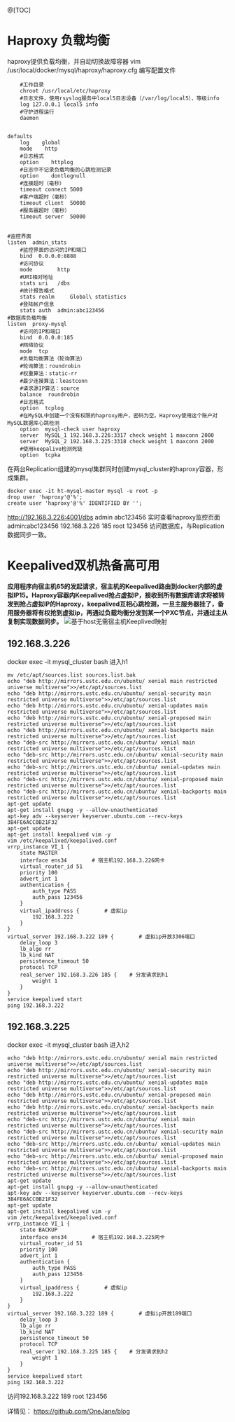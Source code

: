 @[TOC]
# Haproxy 负载均衡
haproxy提供负载均衡，并自动切换故障容器
vim /usr/local/docker/mysql/haproxy/haproxy.cfg 编写配置文件
``` global
    #工作目录
    chroot /usr/local/etc/haproxy
    #日志文件，使用rsyslog服务中local5日志设备（/var/log/local5），等级info
    log 127.0.0.1 local5 info
    #守护进程运行
    daemon


defaults
    log    global
    mode    http
    #日志格式
    option    httplog
    #日志中不记录负载均衡的心跳检测记录
    option    dontlognull
    #连接超时（毫秒）
    timeout connect 5000
    #客户端超时（毫秒）
    timeout client  50000
    #服务器超时（毫秒）
    timeout server  50000


#监控界面    
listen  admin_stats
    #监控界面的访问的IP和端口
    bind  0.0.0.0:8888
    #访问协议
    mode        http
    #URI相对地址
    stats uri   /dbs
    #统计报告格式
    stats realm     Global\ statistics
    #登陆帐户信息
    stats auth  admin:abc123456
#数据库负载均衡
listen  proxy-mysql
    #访问的IP和端口
    bind  0.0.0.0:185
    #网络协议
    mode  tcp
    #负载均衡算法（轮询算法）
    #轮询算法：roundrobin
    #权重算法：static-rr
    #最少连接算法：leastconn
    #请求源IP算法：source
    balance  roundrobin
    #日志格式
    option  tcplog
    #在MySQL中创建一个没有权限的haproxy用户，密码为空。Haproxy使用这个账户对MySQL数据库心跳检测
    option  mysql-check user haproxy
    server  MySQL_1 192.168.3.226:3317 check weight 1 maxconn 2000  
    server  MySQL_2 192.168.3.225:3318 check weight 1 maxconn 2000  
    #使用keepalive检测死链
    option  tcpka  
```
在两台Replication组建的mysql集群同时创建mysql_cluster的haproxy容器，形成集群。

``` docker run -itd -v /usr/local/docker/mysql/haproxy:/usr/local/etc/haproxy --name mysql_cluster --privileged --net host haproxy
docker exec -it ht-mysql-master mysql -u root -p 
drop user 'haproxy'@'%';
create user 'haproxy'@'%' IDENTIFIED BY '';
```
http://192.168.3.226:4001/dbs admin abc123456        实时查看haproxy监控页面    admin:abc123456
192.168.3.226 185 root 123456  访问数据库，与Replication数据同步一致。
# Keepalived双机热备高可用
**应用程序向宿主机65的发起请求，宿主机的Keepalived路由到docker内部的虚拟IP15。Haproxy容器内Keepalived抢占虚拟IP，接收到所有数据库请求将被转发到抢占虚拟IP的Haproxy，keepalived互相心跳检测，一旦主服务器挂了，备用服务器将有权抢到虚拟ip，再通过负载均衡分发到某一个PXC节点，并通过主从复制实现数据同步。**
![基于host无需宿主机Keeplived映射](https://www.github.com/OneJane/blog/raw/master/小书匠/1563271437190.png)
## 192.168.3.226
docker exec -it mysql_cluster bash        进入h1

``` 
mv /etc/apt/sources.list sources.list.bak
echo "deb http://mirrors.ustc.edu.cn/ubuntu/ xenial main restricted universe multiverse">>/etc/apt/sources.list
echo "deb http://mirrors.ustc.edu.cn/ubuntu/ xenial-security main restricted universe multiverse">>/etc/apt/sources.list
echo "deb http://mirrors.ustc.edu.cn/ubuntu/ xenial-updates main restricted universe multiverse">>/etc/apt/sources.list
echo "deb http://mirrors.ustc.edu.cn/ubuntu/ xenial-proposed main restricted universe multiverse">>/etc/apt/sources.list
echo "deb http://mirrors.ustc.edu.cn/ubuntu/ xenial-backports main restricted universe multiverse">>/etc/apt/sources.list
echo "deb-src http://mirrors.ustc.edu.cn/ubuntu/ xenial main restricted universe multiverse">>/etc/apt/sources.list
echo "deb-src http://mirrors.ustc.edu.cn/ubuntu/ xenial-security main restricted universe multiverse">>/etc/apt/sources.list
echo "deb-src http://mirrors.ustc.edu.cn/ubuntu/ xenial-updates main restricted universe multiverse">>/etc/apt/sources.list
echo "deb-src http://mirrors.ustc.edu.cn/ubuntu/ xenial-proposed main restricted universe multiverse">>/etc/apt/sources.list
echo "deb-src http://mirrors.ustc.edu.cn/ubuntu/ xenial-backports main restricted universe multiverse">>/etc/apt/sources.list
apt-get update
apt-get install gnupg -y --allow-unauthenticated
apt-key adv --keyserver keyserver.ubuntu.com --recv-keys 3B4FE6ACC0B21F32
apt-get update
apt-get install keepalived vim -y
vim /etc/keepalived/keepalived.conf
vrrp_instance VI_1 {
    state MASTER
    interface ens34        # 宿主机192.168.3.226网卡
    virtual_router_id 51
    priority 100
    advert_int 1
    authentication {
        auth_type PASS
        auth_pass 123456
    }
    virtual_ipaddress {        # 虚拟ip
        192.168.3.222
    }
}
virtual_server 192.168.3.222 189 {        # 虚拟ip开放3306端口
    delay_loop 3
    lb_algo rr
    lb_kind NAT
    persistence_timeout 50
    protocol TCP
    real_server 192.168.3.226 185 {    # 分发请求到h1
        weight 1
    }
}
service keepalived start
ping 192.168.3.222 
```
## 192.168.3.225
docker exec -it mysql_cluster bash        进入h2

``` mv /etc/apt/sources.list sources.list.bak
echo "deb http://mirrors.ustc.edu.cn/ubuntu/ xenial main restricted universe multiverse">>/etc/apt/sources.list
echo "deb http://mirrors.ustc.edu.cn/ubuntu/ xenial-security main restricted universe multiverse">>/etc/apt/sources.list
echo "deb http://mirrors.ustc.edu.cn/ubuntu/ xenial-updates main restricted universe multiverse">>/etc/apt/sources.list
echo "deb http://mirrors.ustc.edu.cn/ubuntu/ xenial-proposed main restricted universe multiverse">>/etc/apt/sources.list
echo "deb http://mirrors.ustc.edu.cn/ubuntu/ xenial-backports main restricted universe multiverse">>/etc/apt/sources.list
echo "deb-src http://mirrors.ustc.edu.cn/ubuntu/ xenial main restricted universe multiverse">>/etc/apt/sources.list
echo "deb-src http://mirrors.ustc.edu.cn/ubuntu/ xenial-security main restricted universe multiverse">>/etc/apt/sources.list
echo "deb-src http://mirrors.ustc.edu.cn/ubuntu/ xenial-updates main restricted universe multiverse">>/etc/apt/sources.list
echo "deb-src http://mirrors.ustc.edu.cn/ubuntu/ xenial-proposed main restricted universe multiverse">>/etc/apt/sources.list
echo "deb-src http://mirrors.ustc.edu.cn/ubuntu/ xenial-backports main restricted universe multiverse">>/etc/apt/sources.list
apt-get update
apt-get install gnupg -y --allow-unauthenticated
apt-key adv --keyserver keyserver.ubuntu.com --recv-keys 3B4FE6ACC0B21F32
apt-get update
apt-get install keepalived vim -y
vim /etc/keepalived/keepalived.conf
vrrp_instance VI_1 {
    state BACKUP
    interface ens34        # 宿主机192.168.3.225网卡
    virtual_router_id 51
    priority 100
    advert_int 1
    authentication {
        auth_type PASS
        auth_pass 123456
    }
    virtual_ipaddress {        # 虚拟ip
        192.168.3.222
    }
}
virtual_server 192.168.3.222 189 {        # 虚拟ip开放189端口
    delay_loop 3
    lb_algo rr
    lb_kind NAT
    persistence_timeout 50
    protocol TCP
    real_server 192.168.3.225 185 {    # 分发请求到h2
        weight 1
    }
}
service keepalived start
ping 192.168.3.222
```
访问192.168.3.222 189 root 123456

详情见：
https://github.com/OneJane/blog